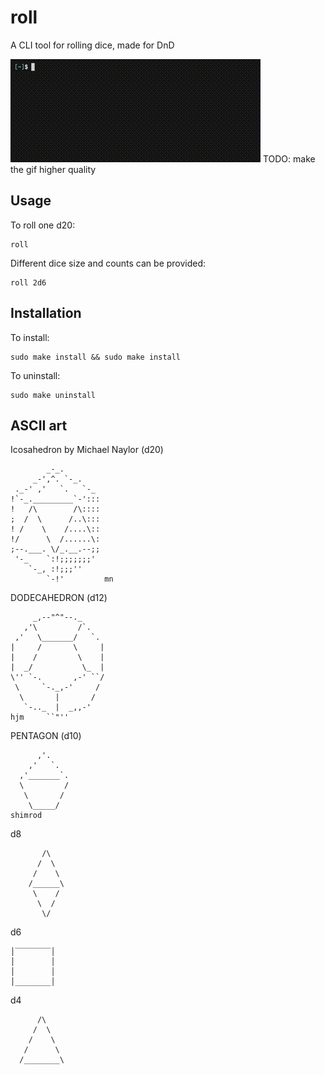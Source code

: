 # roll
A CLI tool for rolling dice, made for DnD

![](https://github.com/kijenasa/roll/blob/main/examples/roll_command_example.gif)
TODO: make the gif higher quality

## Usage
To roll one d20:
```
roll
```

Different dice size and counts can be provided:
```
roll 2d6
```

## Installation
To install:
```
sudo make install && sudo make install
```
To uninstall:
```
sudo make uninstall
```


## ASCII art
Icosahedron by Michael Naylor (d20)
```
        _-_.
     _-',^. `-_.
 ._-' ,'   `.   `-_ 
!`-_._________`-':::
!   /\        /\::::
;  /  \      /..\:::
! /    \    /....\::
!/      \  /......\:
;--.___. \/_.__.--;; 
 '-_    `:!;;;;;;;'
    `-_, :!;;;''
        `-!'         mn
```
DODECAHEDRON (d12)
```
     _,--"^"--._     
   ,'\         /`.   
 ,'   \_______/   `. 
|     /       \     |
|    /         \    |
|  _/           \_  |
\'' `-.       ,-' ``/
 \     `-._,-'     / 
  \       |       /  
   `-.._  |  _,,-'   
hjm     ``"''
```
PENTAGON (d10)
```
      ,'.
    ,'   `.
  ,'_______`.
  \         /
   \       /
    \_____/
shimrod
```
d8
```
       /\        
      /  \       
     /    \      
    /______\     
     \    /     
      \  /     
       \/       
```
d6
```
│‾‾‾‾‾‾‾‾│
│        │
│        │
│________│
```
d4
```
      /\      
     /  \     
    /    \    
   /      \   
  /________\
```
